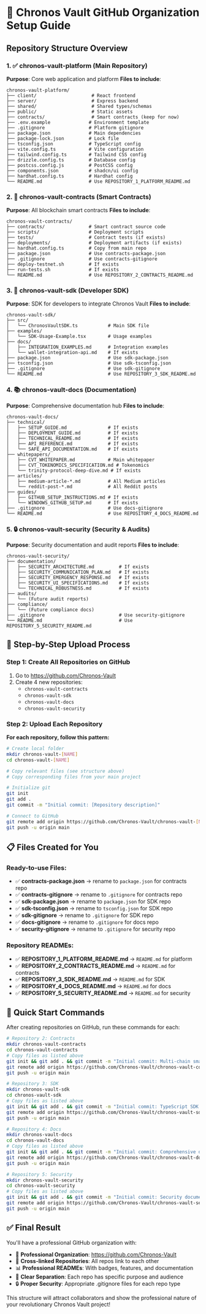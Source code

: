 # 🚀 Chronos Vault GitHub Organization Setup Guide

## Repository Structure Overview

### 1. ✅ chronos-vault-platform (Main Repository)
**Purpose**: Core web application and platform
**Files to include**:
```
chronos-vault-platform/
├── client/                    # React frontend
├── server/                    # Express backend
├── shared/                    # Shared types/schemas
├── public/                    # Static assets
├── contracts/                 # Smart contracts (keep for now)
├── .env.example              # Environment template
├── .gitignore                # Platform gitignore
├── package.json              # Main dependencies
├── package-lock.json         # Lock file
├── tsconfig.json             # TypeScript config
├── vite.config.ts            # Vite configuration
├── tailwind.config.ts        # Tailwind CSS config
├── drizzle.config.ts         # Database config
├── postcss.config.js         # PostCSS config
├── components.json           # shadcn/ui config
├── hardhat.config.ts         # Hardhat config
└── README.md                 # Use REPOSITORY_1_PLATFORM_README.md
```

### 2. 📄 chronos-vault-contracts (Smart Contracts)
**Purpose**: All blockchain smart contracts
**Files to include**:
```
chronos-vault-contracts/
├── contracts/                # Smart contract source code
├── scripts/                  # Deployment scripts
├── tests/                    # Contract tests (if exists)
├── deployments/              # Deployment artifacts (if exists)
├── hardhat.config.ts         # Copy from main repo
├── package.json              # Use contracts-package.json
├── .gitignore                # Use contracts-gitignore
├── deploy-testnet.sh         # If exists
├── run-tests.sh              # If exists
└── README.md                 # Use REPOSITORY_2_CONTRACTS_README.md
```

### 3. 🔧 chronos-vault-sdk (Developer SDK)
**Purpose**: SDK for developers to integrate Chronos Vault
**Files to include**:
```
chronos-vault-sdk/
├── src/
│   └── ChronosVaultSDK.ts           # Main SDK file
├── examples/
│   └── SDK-Usage-Example.tsx        # Usage examples
├── docs/
│   ├── INTEGRATION_EXAMPLES.md      # Integration examples
│   └── wallet-integration-api.md    # If exists
├── package.json                     # Use sdk-package.json
├── tsconfig.json                    # Use sdk-tsconfig.json
├── .gitignore                       # Use sdk-gitignore
└── README.md                        # Use REPOSITORY_3_SDK_README.md
```

### 4. 📚 chronos-vault-docs (Documentation)
**Purpose**: Comprehensive documentation hub
**Files to include**:
```
chronos-vault-docs/
├── technical/
│   ├── SETUP_GUIDE.md               # If exists
│   ├── DEPLOYMENT_GUIDE.md          # If exists
│   ├── TECHNICAL_README.md          # If exists
│   ├── API_REFERENCE.md             # If exists
│   └── SAFE_API_DOCUMENTATION.md    # If exists
├── whitepapers/
│   ├── CVT_WHITEPAPER.md            # Main whitepaper
│   ├── CVT_TOKENOMICS_SPECIFICATION.md # Tokenomics
│   └── trinity-protocol-deep-dive.md # If exists
├── articles/
│   ├── medium-article-*.md          # All Medium articles
│   └── reddit-post-*.md             # All Reddit posts
├── guides/
│   ├── GITHUB_SETUP_INSTRUCTIONS.md # If exists
│   └── WINDOWS_GITHUB_SETUP.md      # If exists
├── .gitignore                       # Use docs-gitignore
└── README.md                        # Use REPOSITORY_4_DOCS_README.md
```

### 5. 🔒 chronos-vault-security (Security & Audits)
**Purpose**: Security documentation and audit reports
**Files to include**:
```
chronos-vault-security/
├── documentation/
│   ├── SECURITY_ARCHITECTURE.md         # If exists
│   ├── SECURITY_COMMUNICATION_PLAN.md   # If exists
│   ├── SECURITY_EMERGENCY_RESPONSE.md   # If exists
│   ├── SECURITY_UI_SPECIFICATIONS.md    # If exists
│   └── TECHNICAL_ROBUSTNESS.md          # If exists
├── audits/
│   └── (Future audit reports)
├── compliance/
│   └── (Future compliance docs)
├── .gitignore                           # Use security-gitignore
└── README.md                            # Use REPOSITORY_5_SECURITY_README.md
```

## 🎯 Step-by-Step Upload Process

### Step 1: Create All Repositories on GitHub
1. Go to https://github.com/Chronos-Vault
2. Create 4 new repositories:
   - `chronos-vault-contracts`
   - `chronos-vault-sdk`
   - `chronos-vault-docs`
   - `chronos-vault-security`

### Step 2: Upload Each Repository

**For each repository, follow this pattern:**

```bash
# Create local folder
mkdir chronos-vault-[NAME]
cd chronos-vault-[NAME]

# Copy relevant files (see structure above)
# Copy corresponding files from your main project

# Initialize git
git init
git add .
git commit -m "Initial commit: [Repository description]"

# Connect to GitHub
git remote add origin https://github.com/Chronos-Vault/chronos-vault-[NAME].git
git push -u origin main
```

## 📋 Files Created for You

### Ready-to-use Files:
- ✅ **contracts-package.json** → rename to `package.json` for contracts repo
- ✅ **contracts-gitignore** → rename to `.gitignore` for contracts repo
- ✅ **sdk-package.json** → rename to `package.json` for SDK repo
- ✅ **sdk-tsconfig.json** → rename to `tsconfig.json` for SDK repo
- ✅ **sdk-gitignore** → rename to `.gitignore` for SDK repo
- ✅ **docs-gitignore** → rename to `.gitignore` for docs repo
- ✅ **security-gitignore** → rename to `.gitignore` for security repo

### Repository READMEs:
- ✅ **REPOSITORY_1_PLATFORM_README.md** → `README.md` for platform
- ✅ **REPOSITORY_2_CONTRACTS_README.md** → `README.md` for contracts
- ✅ **REPOSITORY_3_SDK_README.md** → `README.md` for SDK
- ✅ **REPOSITORY_4_DOCS_README.md** → `README.md` for docs
- ✅ **REPOSITORY_5_SECURITY_README.md** → `README.md` for security

## 🚀 Quick Start Commands

After creating repositories on GitHub, run these commands for each:

```bash
# Repository 2: Contracts
mkdir chronos-vault-contracts
cd chronos-vault-contracts
# Copy files as listed above
git init && git add . && git commit -m "Initial commit: Multi-chain smart contracts with Trinity Protocol"
git remote add origin https://github.com/Chronos-Vault/chronos-vault-contracts.git
git push -u origin main

# Repository 3: SDK
mkdir chronos-vault-sdk
cd chronos-vault-sdk
# Copy files as listed above
git init && git add . && git commit -m "Initial commit: TypeScript SDK for Chronos Vault integration"
git remote add origin https://github.com/Chronos-Vault/chronos-vault-sdk.git
git push -u origin main

# Repository 4: Docs
mkdir chronos-vault-docs
cd chronos-vault-docs
# Copy files as listed above
git init && git add . && git commit -m "Initial commit: Comprehensive documentation and whitepapers"
git remote add origin https://github.com/Chronos-Vault/chronos-vault-docs.git
git push -u origin main

# Repository 5: Security
mkdir chronos-vault-security
cd chronos-vault-security
# Copy files as listed above
git init && git add . && git commit -m "Initial commit: Security documentation and audit framework"
git remote add origin https://github.com/Chronos-Vault/chronos-vault-security.git
git push -u origin main
```

## ✅ Final Result

You'll have a professional GitHub organization with:
- 🏢 **Professional Organization**: https://github.com/Chronos-Vault
- 🔗 **Cross-linked Repositories**: All repos link to each other
- 📊 **Professional READMEs**: With badges, features, and documentation
- 🎯 **Clear Separation**: Each repo has specific purpose and audience
- 🔒 **Proper Security**: Appropriate .gitignore files for each repo type

This structure will attract collaborators and show the professional nature of your revolutionary Chronos Vault project!